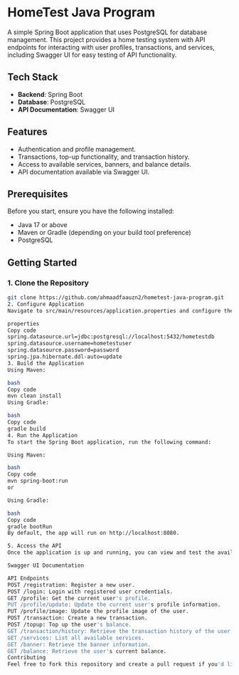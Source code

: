 # HomeTest Java Program

A simple Spring Boot application that uses PostgreSQL for database management. This project provides a home testing system with API endpoints for interacting with user profiles, transactions, and services, including Swagger UI for easy testing of API functionality.

## Tech Stack

- **Backend**: Spring Boot
- **Database**: PostgreSQL
- **API Documentation**: Swagger UI

## Features

- Authentication and profile management.
- Transactions, top-up functionality, and transaction history.
- Access to available services, banners, and balance details.
- API documentation available via Swagger UI.

## Prerequisites

Before you start, ensure you have the following installed:

- Java 17 or above
- Maven or Gradle (depending on your build tool preference)
- PostgreSQL

## Getting Started

### 1. Clone the Repository

```bash
git clone https://github.com/ahmaadfaauzn2/hometest-java-program.git
2. Configure Application
Navigate to src/main/resources/application.properties and configure the database connection properties:

properties
Copy code
spring.datasource.url=jdbc:postgresql://localhost:5432/hometestdb
spring.datasource.username=hometestuser
spring.datasource.password=password
spring.jpa.hibernate.ddl-auto=update
3. Build the Application
Using Maven:

bash
Copy code
mvn clean install
Using Gradle:

bash
Copy code
gradle build
4. Run the Application
To start the Spring Boot application, run the following command:

Using Maven:

bash
Copy code
mvn spring-boot:run
or

Using Gradle:

bash
Copy code
gradle bootRun
By default, the app will run on http://localhost:8080.

5. Access the API
Once the application is up and running, you can view and test the available API endpoints using Swagger UI at the following link:

Swagger UI Documentation

API Endpoints
POST /registration: Register a new user.
POST /login: Login with registered user credentials.
GET /profile: Get the current user's profile.
PUT /profile/update: Update the current user's profile information.
PUT /profile/image: Update the profile image of the user.
POST /transaction: Create a new transaction.
POST /topup: Top up the user's balance.
GET /transaction/history: Retrieve the transaction history of the user.
GET /services: List all available services.
GET /banner: Retrieve the banner information.
GET /balance: Retrieve the user's current balance.
Contributing
Feel free to fork this repository and create a pull request if you'd like to contribute improvements, bug fixes, or new features.
